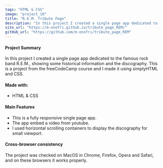 ```yaml
---
tags: "HTML & CSS"
image: "project_10"
title: "R.E.M. Tribute Page"
description: "In this project I created a single page app dedicated to the famous rock band R.E.M., showing some historical information and the discography. This is a project from the freeCodeCamp course and I made it using simplyHTML and CSS."
site_url: "https://m-onofri.github.io/tribute_page_REM/"
gitHub_url: "https://github.com/m-onofri/tribute_page_REM"
---
```


#### Project Summary
In this project I created a single page app dedicated to the famous rock band R.E.M., showing some historical information and the discography. 
This is a project from the freeCodeCamp course and I made it using simplyHTML and CSS.


#### Made with:
* HTML & CSS


#### Main Features
* This is a fully responsive single page app.
* The app embed a video from youtube.
* I used horizontal scrolling containers to display the discography for small viewport.


#### Cross-browser consistency 
The project was checked on MacOS in Chrome, Firefox, Opera and Safari, and on these browsers it works properly.
